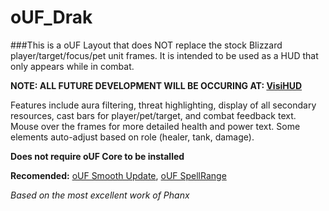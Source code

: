 # oUF_Drak

###This is a oUF Layout that does NOT replace the stock Blizzard player/target/focus/pet unit frames. It is intended to be used as a HUD that only appears while in combat.

**NOTE: ALL FUTURE DEVELOPMENT WILL BE OCCURING AT: [VisiHUD](https://github.com/Drak1814/VisiHUD "https://github.com/Drak1814/VisiHUD")**

Features include aura filtering, threat highlighting, display of all secondary resources, cast bars for player/pet/target, and combat feedback text. Mouse over the frames for more detailed health and power text. Some elements auto-adjust based on role (healer, tank, damage).

**Does not require oUF Core to be installed**

**Recomended:** [oUF Smooth Update](http://www.wowinterface.com/downloads/info11503-oUFSmoothUpdate.html "http://www.wowinterface.com/downloads/info11503-oUFSmoothUpdate.html"), [oUF SpellRange](http://www.wowinterface.com/downloads/info12839-oUFSpellRange.html "http://www.wowinterface.com/downloads/info12839-oUFSpellRange.html")

*Based on the most excellent work of Phanx*
